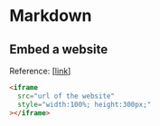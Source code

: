 Markdown
===

Embed a website
---

Reference: [[link](https://css-tricks.com/embedded-content-in-markdown/)]

```html
<iframe
  src="url of the website"
  style="width:100%; height:300px;"
></iframe>
```
